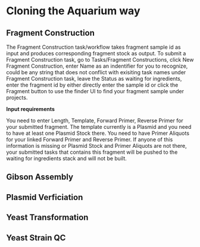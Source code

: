 Cloning the Aquarium way
===

Fragment Construction
---
The Fragment Construction task/workflow takes fragment sample id as input and produces corresponding fragment stock as output. To submit a Fragment Construction task, go to Tasks/Fragment Constructions, click New Fragment Construction, enter Name as an indentifier for you to recognize, could be any string that does not conflict with exisiting task names under Fragment Construction task, leave the Status as waiting for ingredients, enter the fragment id by either directly enter the sample id or click the Fragment button to use the finder UI to find your fragment sample under projects.

**Input requirements**

You need to enter Length, Template, Forward Primer, Reverse Primer for your submitted fragment. The template currently is a Plasmid and you need to have at least one Plasmid Stock there. You need to have Primer Aliquots for your linked Forward Primer and Reverse Primer. If anyone of this information is missing or Plasmid Stock and Primer Aliquots are not there, your submitted tasks that contains this fragment will be pushed to the waiting for ingredients stack and will not be built.

Gibson Assembly
---

Plasmid Verficiation
---

Yeast Transformation
---

Yeast Strain QC
---
